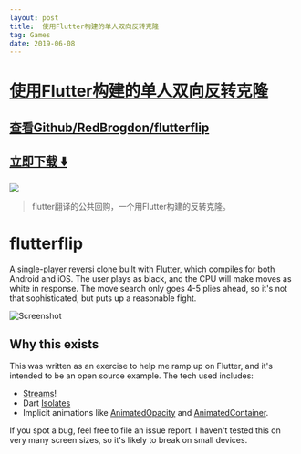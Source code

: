 ```yaml
---
layout: post
title:  使用Flutter构建的单人双向反转克隆
tag: Games
date: 2019-06-08
---
```


# [使用Flutter构建的单人双向反转克隆 ](http://github.com/RedBrogdon/flutterflip) 



## [查看Github/RedBrogdon/flutterflip](http://github.com/RedBrogdon/flutterflip)
## [立即下载 ️⬇️ ](https://codeload.github.com/RedBrogdon/flutterflip/zip/master) 


 
![](https://flutterawesome.com/content/images/2018/10/flutterflip.jpg)
 
>
> flutter翻译的公共回购，一个用Flutter构建的反转克隆。
>

 
# flutterflip

A single-player reversi clone built with [Flutter](https://flutter.io),
which compiles for both Android and iOS. The user plays as black, and
the CPU will make moves as white in response. The move search only goes
4-5 plies ahead, so it's not that sophisticated, but puts up a
reasonable fight.

![Screenshot](https://i.imgur.com/A96Hdcr.png)

## Why this exists

This was written as an exercise to help me ramp up on Flutter, and it's
intended to be an open source example. The tech used includes:

* [Streams](https://www.dartlang.org/tutorials/language/streams)!
* Dart [Isolates](https://api.dartlang.org/stable/1.24.3/dart-isolate/dart-isolate-library.html)
* Implicit animations like [AnimatedOpacity](https://docs.flutter.io/flutter/widgets/AnimatedOpacity-class.html)
  and [AnimatedContainer](https://docs.flutter.io/flutter/widgets/AnimatedContainer-class.html).

If you spot a bug, feel free to file an issue report. I haven't tested
this on very many screen sizes, so it's likely to break on small
devices.
